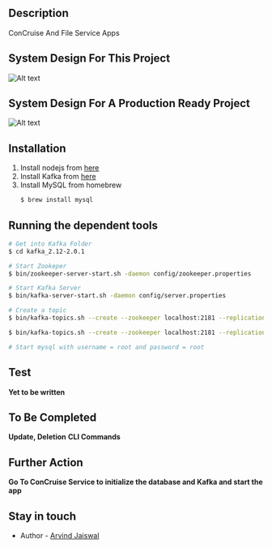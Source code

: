 ## Description

ConCruise And File Service Apps

## System Design For This Project

![Alt text](../../Downloads/system-design-1.jpeg?raw=true "ConCruise")

## System Design For A Production Ready Project

![Alt text](../../Downloads/system-design-2.jpeg?raw=true "ConCruiseProd")

## Installation

1. Install nodejs from [here](https://nodejs.org/en/)
2. Install Kafka from [here](https://kafka.apache.org/downloads)
3. Install MySQL from homebrew
    ```bash
    $ brew install mysql
    ```

## Running the dependent tools

```bash
# Get into Kafka Folder
$ cd kafka_2.12-2.0.1

# Start Zookeper
$ bin/zookeeper-server-start.sh -daemon config/zookeeper.properties

# Start Kafka Server
$ bin/kafka-server-start.sh -daemon config/server.properties

# Create a topic
$ bin/kafka-topics.sh --create --zookeeper localhost:2181 --replication-factor 1 --partitions 1 --config retention.ms=604800000 --topic customers

$ bin/kafka-topics.sh --create --zookeeper localhost:2181 --replication-factor 1 --partitions 1 --config retention.ms=604800000 --topic drivers

# Start mysql with username = root and password = root
```

## Test

**Yet to be written**

## To Be Completed

**Update, Deletion**
**CLI Commands**

## Further Action

**Go To ConCruise Service to initialize the database and Kafka and start the app**

## Stay in touch

- Author - [Arvind Jaiswal](https://www.linkedin.com/in/arvindjaiswal92/)

